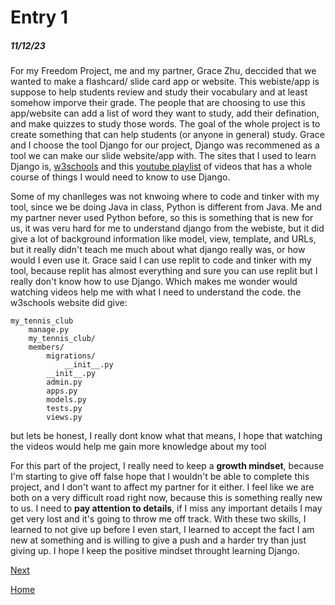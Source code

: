 # Entry 1
##### 11/12/23

For my Freedom Project, me and my partner, Grace Zhu, deccided that we wanted to make a flashcard/ slide card app or website. This webiste/app is suppose to help students review and study their vocabulary and at least somehow imporve their grade. The people that are choosing to use this app/website can add a list of word they want to study, add their defination, and make quizzes to study those words. The goal of the whole project is to create something that can help students (or anyone in general) study. Grace and I choose the tool Django for our project, Django was recommened as a tool we can make our slide website/app with. The sites that I used to learn Django is, [w3schools](https://www.w3schools.com/django/) and this [youtube playlist](https://www.youtube.com/playlist?list=PLVBKjEIdL9bvCdI4l1Emvbezv10GjUaLk) of videos that has a whole course of things I would need to know to use Django. 

Some of my chanlleges was not knwoing where to code and tinker with my tool, since we be doing Java in class, Python is different from Java. Me and my partner never used Python before, so this is something that is new for us, it was veru hard for me to understand django from the webiste, but it did give a lot of background information like model, view, template, and URLs, but it really didn't teach me much about what django really was, or how would I even use it. Grace  said I can use replit to code and tinker with my tool, because replit has almost everything and sure you can use replit but I really don't know how to use Django. Which makes me wonder would watching videos help me with what I need to understand the code. the w3schools website did give:
```django
my_tennis_club
    manage.py
    my_tennis_club/
    members/
        migrations/
            __init__.py
        __init__.py
        admin.py
        apps.py
        models.py
        tests.py
        views.py
```
but lets be honest, I really dont know what that means, I hope that watching the videos would help me gain more knowledge about my tool

For this part of the project, I really need to keep a <b>growth mindset</b>, because I'm starting to give off false hope that I wouldn't be able to complete this project, and I don't want to affect my partner for it either. I feel like we are both on a very difficult road right now, because this is something really new to us. I need to <b>pay attention to details</b>, if I miss any important details I may get very lost and it's going to throw me off track. With these two skills, I learned to not give up before I even start, I learned to accept the fact I am new at something and is willing to give a push and a harder try than just giving up. I hope I keep the positive mindset throught learning Django. 

[Next](entry02.md)

[Home](../README.md)
